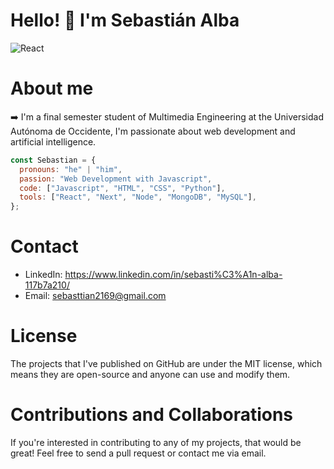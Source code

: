 # Hello! 👋 I'm Sebastián Alba

![React](https://miro.medium.com/v2/resize:fit:1200/1*smuMxL6qzvl-OUxTfuxHUg.jpeg)

# About me

:arrow_right: I'm a final semester student of Multimedia Engineering at the Universidad Autónoma de Occidente, I'm passionate about web development and artificial intelligence.



```js
const Sebastian = {
  pronouns: "he" | "him",
  passion: "Web Development with Javascript",
  code: ["Javascript", "HTML", "CSS", "Python"],
  tools: ["React", "Next", "Node", "MongoDB", "MySQL"],
};
```

# Contact

- LinkedIn: https://www.linkedin.com/in/sebasti%C3%A1n-alba-117b7a210/
- Email: sebasttian2169@gmail.com

# License

The projects that I've published on GitHub are under the MIT license, which means they are open-source and anyone can use and modify them.

# Contributions and Collaborations

If you're interested in contributing to any of my projects, that would be great! Feel free to send a pull request or contact me via email.
